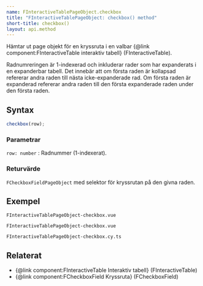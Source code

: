 ```yaml
---
name: FInteractiveTablePageObject.checkbox
title: "FInteractiveTablePageObject: checkbox() method"
short-title: checkbox()
layout: api.method
---
```


Hämtar ut page objekt för en kryssruta i en valbar {@link component:FInteractiveTable interaktiv tabell} (FInteractiveTable).

Radnumreringen är 1-indexerad och inkluderar rader som har expanderats i en expanderbar tabell.
Det innebär att om första raden är kollapsad refererar andra raden till nästa icke-expanderade rad.
Om första raden är expanderad refererar andra raden till den första expanderade raden under den första raden.

## Syntax

```ts nocompile nolint
checkbox(row);
```

### Parametrar

`row: number`
: Radnummer (1-indexerat).

### Returvärde

`FCheckboxFieldPageObject` med selektor för kryssrutan på den givna raden.

## Exempel

```import nomarkup
FInteractiveTablePageObject-checkbox.vue
```

```import static
FInteractiveTablePageObject-checkbox.vue
```

```import static
FInteractiveTablePageObject-checkbox.cy.ts
```

## Relaterat

- {@link component:FInteractiveTable Interaktiv tabell} (FInteractiveTable)
- {@link component:FCheckboxField Kryssruta} (FCheckboxField)

